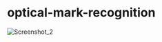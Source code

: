 # optical-mark-recognition

![Screenshot_2](https://user-images.githubusercontent.com/73872615/171024005-1bab3db9-5209-492e-9cf9-13d370a42e6e.jpg)
